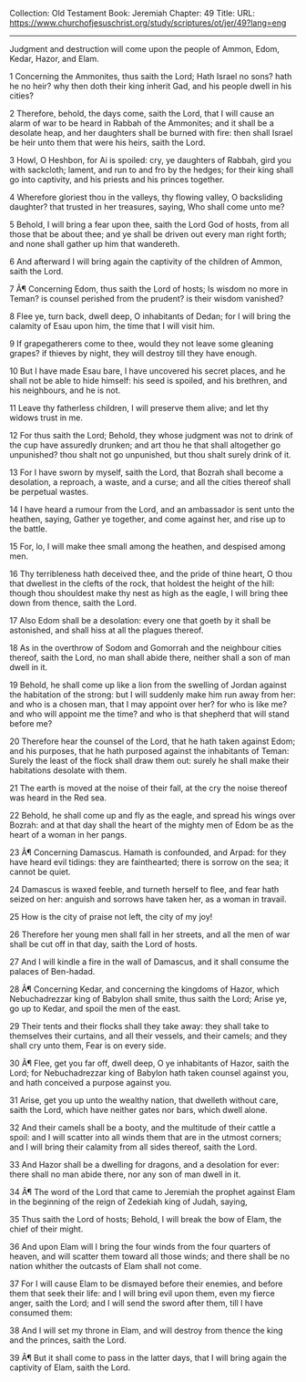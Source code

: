 Collection: Old Testament
Book: Jeremiah
Chapter: 49
Title: 
URL: https://www.churchofjesuschrist.org/study/scriptures/ot/jer/49?lang=eng

---

Judgment and destruction will come upon the people of Ammon, Edom, Kedar, Hazor, and Elam.

1 Concerning the Ammonites, thus saith the Lord; Hath Israel no sons? hath he no heir? why then doth their king inherit Gad, and his people dwell in his cities?

2 Therefore, behold, the days come, saith the Lord, that I will cause an alarm of war to be heard in Rabbah of the Ammonites; and it shall be a desolate heap, and her daughters shall be burned with fire: then shall Israel be heir unto them that were his heirs, saith the Lord.

3 Howl, O Heshbon, for Ai is spoiled: cry, ye daughters of Rabbah, gird you with sackcloth; lament, and run to and fro by the hedges; for their king shall go into captivity, and his priests and his princes together.

4 Wherefore gloriest thou in the valleys, thy flowing valley, O backsliding daughter? that trusted in her treasures, saying, Who shall come unto me?

5 Behold, I will bring a fear upon thee, saith the Lord God of hosts, from all those that be about thee; and ye shall be driven out every man right forth; and none shall gather up him that wandereth.

6 And afterward I will bring again the captivity of the children of Ammon, saith the Lord.

7 Â¶ Concerning Edom, thus saith the Lord of hosts; Is wisdom no more in Teman? is counsel perished from the prudent? is their wisdom vanished?

8 Flee ye, turn back, dwell deep, O inhabitants of Dedan; for I will bring the calamity of Esau upon him, the time that I will visit him.

9 If grapegatherers come to thee, would they not leave some gleaning grapes? if thieves by night, they will destroy till they have enough.

10 But I have made Esau bare, I have uncovered his secret places, and he shall not be able to hide himself: his seed is spoiled, and his brethren, and his neighbours, and he is not.

11 Leave thy fatherless children, I will preserve them alive; and let thy widows trust in me.

12 For thus saith the Lord; Behold, they whose judgment was not to drink of the cup have assuredly drunken; and art thou he that shall altogether go unpunished? thou shalt not go unpunished, but thou shalt surely drink of it.

13 For I have sworn by myself, saith the Lord, that Bozrah shall become a desolation, a reproach, a waste, and a curse; and all the cities thereof shall be perpetual wastes.

14 I have heard a rumour from the Lord, and an ambassador is sent unto the heathen, saying, Gather ye together, and come against her, and rise up to the battle.

15 For, lo, I will make thee small among the heathen, and despised among men.

16 Thy terribleness hath deceived thee, and the pride of thine heart, O thou that dwellest in the clefts of the rock, that holdest the height of the hill: though thou shouldest make thy nest as high as the eagle, I will bring thee down from thence, saith the Lord.

17 Also Edom shall be a desolation: every one that goeth by it shall be astonished, and shall hiss at all the plagues thereof.

18 As in the overthrow of Sodom and Gomorrah and the neighbour cities thereof, saith the Lord, no man shall abide there, neither shall a son of man dwell in it.

19 Behold, he shall come up like a lion from the swelling of Jordan against the habitation of the strong: but I will suddenly make him run away from her: and who is a chosen man, that I may appoint over her? for who is like me? and who will appoint me the time? and who is that shepherd that will stand before me?

20 Therefore hear the counsel of the Lord, that he hath taken against Edom; and his purposes, that he hath purposed against the inhabitants of Teman: Surely the least of the flock shall draw them out: surely he shall make their habitations desolate with them.

21 The earth is moved at the noise of their fall, at the cry the noise thereof was heard in the Red sea.

22 Behold, he shall come up and fly as the eagle, and spread his wings over Bozrah: and at that day shall the heart of the mighty men of Edom be as the heart of a woman in her pangs.

23 Â¶ Concerning Damascus. Hamath is confounded, and Arpad: for they have heard evil tidings: they are fainthearted; there is sorrow on the sea; it cannot be quiet.

24 Damascus is waxed feeble, and turneth herself to flee, and fear hath seized on her: anguish and sorrows have taken her, as a woman in travail.

25 How is the city of praise not left, the city of my joy!

26 Therefore her young men shall fall in her streets, and all the men of war shall be cut off in that day, saith the Lord of hosts.

27 And I will kindle a fire in the wall of Damascus, and it shall consume the palaces of Ben-hadad.

28 Â¶ Concerning Kedar, and concerning the kingdoms of Hazor, which Nebuchadrezzar king of Babylon shall smite, thus saith the Lord; Arise ye, go up to Kedar, and spoil the men of the east.

29 Their tents and their flocks shall they take away: they shall take to themselves their curtains, and all their vessels, and their camels; and they shall cry unto them, Fear is on every side.

30 Â¶ Flee, get you far off, dwell deep, O ye inhabitants of Hazor, saith the Lord; for Nebuchadrezzar king of Babylon hath taken counsel against you, and hath conceived a purpose against you.

31 Arise, get you up unto the wealthy nation, that dwelleth without care, saith the Lord, which have neither gates nor bars, which dwell alone.

32 And their camels shall be a booty, and the multitude of their cattle a spoil: and I will scatter into all winds them that are in the utmost corners; and I will bring their calamity from all sides thereof, saith the Lord.

33 And Hazor shall be a dwelling for dragons, and a desolation for ever: there shall no man abide there, nor any son of man dwell in it.

34 Â¶ The word of the Lord that came to Jeremiah the prophet against Elam in the beginning of the reign of Zedekiah king of Judah, saying,

35 Thus saith the Lord of hosts; Behold, I will break the bow of Elam, the chief of their might.

36 And upon Elam will I bring the four winds from the four quarters of heaven, and will scatter them toward all those winds; and there shall be no nation whither the outcasts of Elam shall not come.

37 For I will cause Elam to be dismayed before their enemies, and before them that seek their life: and I will bring evil upon them, even my fierce anger, saith the Lord; and I will send the sword after them, till I have consumed them:

38 And I will set my throne in Elam, and will destroy from thence the king and the princes, saith the Lord.

39 Â¶ But it shall come to pass in the latter days, that I will bring again the captivity of Elam, saith the Lord.
